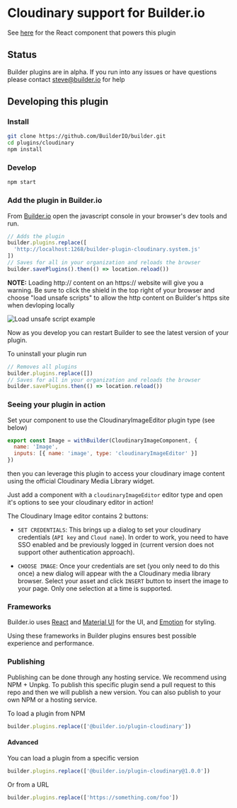 # Cloudinary support for Builder.io

See [here](src/CloudinaryImageEditor.tsx) for the React component that powers this plugin

## Status

Builder plugins are in alpha. If you run into any issues or have questions please
contact steve@builder.io for help

## Developing this plugin

### Install

```bash
git clone https://github.com/BuilderIO/builder.git
cd plugins/cloudinary
npm install
```

### Develop

```bash
npm start
```

### Add the plugin in Builder.io

From [Builder.io](https://builder.io) open the javascript console in your browser's dev tools and run.

```js
// Adds the plugin
builder.plugins.replace([
  'http://localhost:1268/builder-plugin-cloudinary.system.js'
])
// Saves for all in your organization and reloads the browser
builder.savePlugins().then(() => location.reload())
```

**NOTE:** Loading http:// content on an https:// website will give you a warning. Be sure to click the shield in the top right of your browser and choose "load unsafe scripts" to allow the http content on Builder's https site when devloping locally

<img alt="Load unsafe script example" src="https://i.stack.imgur.com/uSaLL.png">

Now as you develop you can restart Builder to see the latest version of your plugin.

To uninstall your plugin run

```js
// Removes all plugins
builder.plugins.replace([])
// Saves for all in your organization and reloads the browser
builder.savePlugins.then(() => location.reload())
```

### Seeing your plugin in action

Set your component to use the CloudinaryImageEditor plugin type (see below)

```javascript
export const Image = withBuilder(CloudinaryImageComponent, {
  name: 'Image',
  inputs: [{ name: 'image', type: 'cloudinaryImageEditor' }]
})
```

then you can leverage this plugin to access your cloudinary image content using the official Cloudinary Media Library widget.

Just add a component with a `cloudinaryImageEditor` editor type and open it's options to see your cloudinary editor in action!

The Cloudinary Image editor contains 2 buttons:

- `SET CREDENTIALS`: This brings up a dialog to set your cloudinary credentials (`API key` and `Cloud name`). In order to work, you need to have SSO enabled and be previously logged in (current version does not support other authentication approach).

- `CHOOSE IMAGE`: Once your credentials are set (you only need to do this once) a new dialog will appear with the a Cloudinary media library browser. Select your asset and click `INSERT` button to insert the image to your page. Only one selection at a time is supported.

### Frameworks

Builder.io uses [React](https://github.com/facebook/react) and [Material UI](https://github.com/mui-org/material-ui) for the UI, and [Emotion](https://github.com/emotion-js/emotion) for styling.

Using these frameworks in Builder plugins ensures best possible experience and performance.

### Publishing

Publishing can be done through any hosting service. We recommend using NPM + Unpkg.
To publish this specific plugin send a pull request to this repo and then we will publish a new version.
You can also publish to your own NPM or a hosting service.

To load a plugin from NPM

```js
builder.plugins.replace(['@builder.io/plugin-cloudinary'])
```

#### Advanced

You can load a plugin from a specific version

```js
builder.plugins.replace(['@builder.io/plugin-cloudinary@1.0.0'])
```

Or from a URL

```js
builder.plugins.replace(['https://something.com/foo'])
```
